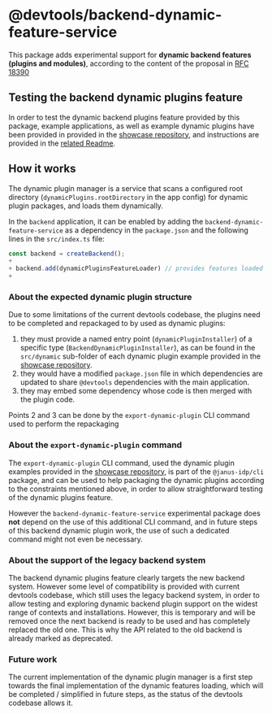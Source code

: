 # @devtools/backend-dynamic-feature-service

This package adds experimental support for **dynamic backend features (plugins and modules)**, according to the content of the proposal in [RFC 18390](https://github.com/khulnasoft/devtools/issues/18390)

## Testing the backend dynamic plugins feature

In order to test the dynamic backend plugins feature provided by this package, example applications, as well as example dynamic plugins have been provided in provided in the [showcase repository](https://github.com/janus-idp/dynamic-backend-plugins-showcase), and instructions are provided in the [related Readme](https://github.com/janus-idp/dynamic-backend-plugins-showcase#readme).

## How it works

The dynamic plugin manager is a service that scans a configured root directory (`dynamicPlugins.rootDirectory` in the app config) for dynamic plugin packages, and loads them dynamically.

In the `backend` application, it can be enabled by adding the `backend-dynamic-feature-service` as a dependency in the `package.json` and the following lines in the `src/index.ts` file:

```ts
const backend = createBackend();
+
+ backend.add(dynamicPluginsFeatureLoader) // provides features loaded by dynamic plugins
+
```

### About the expected dynamic plugin structure

Due to some limitations of the current devtools codebase, the plugins need to be completed and repackaged to by used as dynamic plugins:

1. they must provide a named entry point (`dynamicPluginInstaller`) of a specific type (`BackendDynamicPluginInstaller`), as can be found in the `src/dynamic` sub-folder of each dynamic plugin example provided in the [showcase repository](https://github.com/janus-idp/dynamic-backend-plugins-showcase).
2. they would have a modified `package.json` file in which dependencies are updated to share `@devtools` dependencies with the main application.
3. they may embed some dependency whose code is then merged with the plugin code.

Points 2 and 3 can be done by the `export-dynamic-plugin` CLI command used to perform the repackaging

### About the `export-dynamic-plugin` command

The `export-dynamic-plugin` CLI command, used the dynamic plugin examples provided in the [showcase repository](https://github.com/janus-idp/dynamic-backend-plugins-showcase), is part of the `@janus-idp/cli` package, and can be used to help packaging the dynamic plugins according to the constraints mentioned above, in order to allow straightforward testing of the dynamic plugins feature.

However the `backend-dynamic-feature-service` experimental package does **not** depend on the use of this additional CLI command, and in future steps of this backend dynamic plugin work, the use of such a dedicated command might not even be necessary.

### About the support of the legacy backend system

The backend dynamic plugins feature clearly targets the new backend system.
However some level of compatibility is provided with current devtools codebase, which still uses the legacy backend system, in order to allow testing and exploring dynamic backend plugin support on the widest range of contexts and installations.
However, this is temporary and will be removed once the next backend is ready to be used and has completely replaced the old one.
This is why the API related to the old backend is already marked as deprecated.

### Future work

The current implementation of the dynamic plugin manager is a first step towards the final implementation of the dynamic features loading, which will be completed / simplified in future steps, as the status of the devtools codebase allows it.
